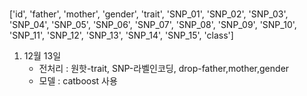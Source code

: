###
['id', 'father', 'mother', 'gender', 'trait', 'SNP_01', 'SNP_02',
       'SNP_03', 'SNP_04', 'SNP_05', 'SNP_06', 'SNP_07', 'SNP_08', 'SNP_09',
       'SNP_10', 'SNP_11', 'SNP_12', 'SNP_13', 'SNP_14', 'SNP_15', 'class']

1. 12월 13일
    - 전처리 : 원핫-trait, SNP-라벨인코딩, drop-father,mother,gender
    - 모델 : catboost 사용
